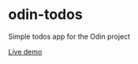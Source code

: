 # odin-todos
Simple todos app for the Odin project

[Live demo](https://cesarlevel.github.io/odin-todos/)
